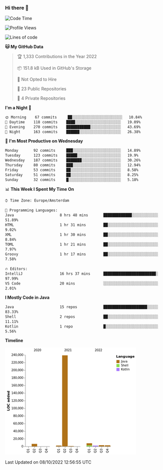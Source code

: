 ### Hi there 👋


<!--START_SECTION:waka-->
![Code Time](http://img.shields.io/badge/Code%20Time-2%2C515%20hrs%2054%20mins-blue)

![Profile Views](http://img.shields.io/badge/Profile%20Views-6-blue)

![Lines of code](https://img.shields.io/badge/From%20Hello%20World%20I%27ve%20Written-265%20Thousand%20lines%20of%20code-blue)

**🐱 My GitHub Data** 

> 🏆 1,333 Contributions in the Year 2022
 > 
> 📦 151.8 kB Used in GitHub's Storage 
 > 
> 🚫 Not Opted to Hire
 > 
> 📜 23 Public Repositories 
 > 
> 🔑 4 Private Repositories  
 > 
**I'm a Night 🦉** 

```text
🌞 Morning    67 commits     ██░░░░░░░░░░░░░░░░░░░░░░░   10.84% 
🌆 Daytime    118 commits    ████░░░░░░░░░░░░░░░░░░░░░   19.09% 
🌃 Evening    270 commits    ███████████░░░░░░░░░░░░░░   43.69% 
🌙 Night      163 commits    ██████░░░░░░░░░░░░░░░░░░░   26.38%

```
📅 **I'm Most Productive on Wednesday** 

```text
Monday       92 commits     ███░░░░░░░░░░░░░░░░░░░░░░   14.89% 
Tuesday      123 commits    █████░░░░░░░░░░░░░░░░░░░░   19.9% 
Wednesday    187 commits    ███████░░░░░░░░░░░░░░░░░░   30.26% 
Thursday     80 commits     ███░░░░░░░░░░░░░░░░░░░░░░   12.94% 
Friday       53 commits     ██░░░░░░░░░░░░░░░░░░░░░░░   8.58% 
Saturday     51 commits     ██░░░░░░░░░░░░░░░░░░░░░░░   8.25% 
Sunday       32 commits     █░░░░░░░░░░░░░░░░░░░░░░░░   5.18%

```


📊 **This Week I Spent My Time On** 

```text
⌚︎ Time Zone: Europe/Amsterdam

💬 Programming Languages: 
Java                     8 hrs 48 mins       █████████████░░░░░░░░░░░░   51.89% 
HTML                     1 hr 31 mins        ██░░░░░░░░░░░░░░░░░░░░░░░   9.02% 
XML                      1 hr 30 mins        ██░░░░░░░░░░░░░░░░░░░░░░░   8.84% 
TOML                     1 hr 21 mins        ██░░░░░░░░░░░░░░░░░░░░░░░   7.97% 
Groovy                   1 hr 17 mins        ██░░░░░░░░░░░░░░░░░░░░░░░   7.58%

🔥 Editors: 
IntelliJ                 16 hrs 37 mins      ████████████████████████░   97.99% 
VS Code                  20 mins             ░░░░░░░░░░░░░░░░░░░░░░░░░   2.01%

```

**I Mostly Code in Java** 

```text
Java                     15 repos            ████████████████████░░░░░   83.33% 
Shell                    2 repos             ██░░░░░░░░░░░░░░░░░░░░░░░   11.11% 
Kotlin                   1 repo              █░░░░░░░░░░░░░░░░░░░░░░░░   5.56%

```


**Timeline**

![Chart not found](https://raw.githubusercontent.com/powercasgamer/powercasgamer/master/charts/bar_graph.png) 


 Last Updated on 08/10/2022 12:56:55 UTC
<!--END_SECTION:waka-->
